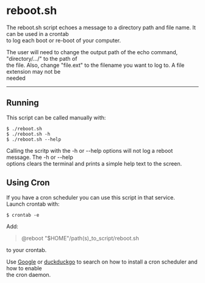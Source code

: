 # reboot.sh

The reboot.sh script echoes a message to a directory path and file name. It can be used in a crontab<br>
to log each boot or re-boot of your computer.<br>

The user will need to change the output path of the echo command, "directory/.../" to the path of<br>
the file. Also, change "file.ext" to the filename you want to log to. A file extension may not be<br>
needed<br>

---
## Running

This script can be called manually with:

```
$ ./reboot.sh
$ ./reboot.sh -h
$ ./reboot.sh --help
```

Calling the scritp with the -h or --help options will not log a reboot message. The -h or --help<br>
options clears the terminal and prints a simple help text to the screen.

## Using Cron

If you have a cron scheduler you can use this script in that service.<br>
Launch crontab with:

```
$ crontab -e
```

Add:

> @reboot "$HOME"/path(s)_to_script/reboot.sh

to your crontab.<br>

Use [Google](https://www.google.com) or [duckduckgo](https://www.duckduckgo.com) to search on how to install a cron scheduler and how to enable<br>
the cron daemon.
